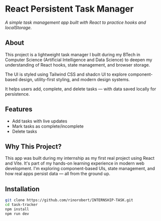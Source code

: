 # React Persistent Task Manager

*A simple task management app built with React to practice hooks and localStorage.*

## About  
This project is a lightweight task manager I built during my BTech in Computer Science (Artificial Intelligence and Data Science) to deepen my understanding of React hooks, state management, and browser storage.

The UI is styled using Tailwind CSS and shadcn UI to explore component-based design, utility-first styling, and modern design systems.

It helps users add, complete, and delete tasks — with data saved locally for persistence.

## Features
- Add tasks with live updates  
- Mark tasks as complete/incomplete
- Delete tasks  

## Why This Project?
This app was built during my internship as my first real project using React and Vite. It's part of my hands-on learning experience in modern web development. I'm exploring component-based UIs, state management, and how real apps persist data — all from the ground up.   

## Installation
```bash
git clone https://github.com/rinorobert/INTERNSHIP-TASK.git
cd task-tracker
npm install
npm run dev